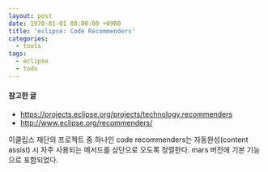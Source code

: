 ```yaml
---
layout: post
date: 1970-01-01 00:00:00 +0900
title: 'eclipse: Code Recommenders'
categories:
  - tools
tags:
  - eclipse
  - todo
---
```


#### 참고한 글
- https://projects.eclipse.org/projects/technology.recommenders
- http://www.eclipse.org/recommenders/

이클립스 재단의 프로젝트 중 하나인 code recommenders는 자동완성(content assist) 시 자주 사용되는 메서드를 상단으로 오도록 정렬한다. mars 버전에 기본 기능으로 포함되었다.

